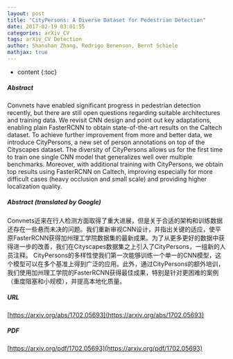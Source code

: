 ```yaml
---
layout: post
title: "CityPersons: A Diverse Dataset for Pedestrian Detection"
date: 2017-02-19 03:01:55
categories: arXiv_CV
tags: arXiv_CV Detection
author: Shanshan Zhang, Rodrigo Benenson, Bernt Schiele
mathjax: true
---
```


* content
{:toc}

##### Abstract
Convnets have enabled significant progress in pedestrian detection recently, but there are still open questions regarding suitable architectures and training data. We revisit CNN design and point out key adaptations, enabling plain FasterRCNN to obtain state-of-the-art results on the Caltech dataset. To achieve further improvement from more and better data, we introduce CityPersons, a new set of person annotations on top of the Cityscapes dataset. The diversity of CityPersons allows us for the first time to train one single CNN model that generalizes well over multiple benchmarks. Moreover, with additional training with CityPersons, we obtain top results using FasterRCNN on Caltech, improving especially for more difficult cases (heavy occlusion and small scale) and providing higher localization quality.

##### Abstract (translated by Google)
Convnets近来在行人检测方面取得了重大进展，但是关于合适的架构和训练数据还存在一些悬而未决的问题。我们重新审视CNN设计，并指出关键的适应，使平原FasterRCNN获得加州理工学院数据集的最新成果。为了从更多更好的数据中获得进一步的改善，我们在Cityscapes数据集之上引入了CityPersons，一组新的人员注释。 CityPersons的多样性使我们第一次能够训练一个单一的CNN模型，这个模型可以在多个基准上得到广泛的应用。此外，通过CityPersons的额外培训，我们使用加州理工学院的FasterRCNN获得最佳成果，特别是针对更困难的案例（重度阻塞和小规模），并提高本地化质量。

##### URL
[https://arxiv.org/abs/1702.05693](https://arxiv.org/abs/1702.05693)

##### PDF
[https://arxiv.org/pdf/1702.05693](https://arxiv.org/pdf/1702.05693)

